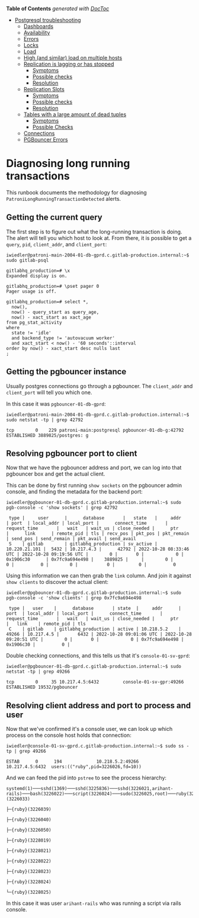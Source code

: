 <!-- START doctoc generated TOC please keep comment here to allow auto update -->
<!-- DON'T EDIT THIS SECTION, INSTEAD RE-RUN doctoc TO UPDATE -->
**Table of Contents**  *generated with [DocToc](https://github.com/thlorenz/doctoc)*

- [Postgresql troubleshooting](#postgresql-troubleshooting)
  - [Dashboards](#dashboards)
  - [Availability](#availability)
  - [Errors](#errors)
  - [Locks](#locks)
  - [Load](#load)
  - [High (and similar) load on multiple hosts](#high-and-similar-load-on-multiple-hosts)
  - [Replication is lagging or has stopped](#replication-is-lagging-or-has-stopped)
    - [Symptoms](#symptoms)
    - [Possible checks](#possible-checks)
    - [Resolution](#resolution)
  - [Replication Slots](#replication-slots)
    - [Symptoms](#symptoms-1)
    - [Possible checks](#possible-checks-1)
    - [Resolution](#resolution-1)
  - [Tables with a large amount of dead tuples](#tables-with-a-large-amount-of-dead-tuples)
    - [Symptoms](#symptoms-2)
    - [Possible Checks](#possible-checks)
  - [Connections](#connections)
  - [PGBouncer Errors](#pgbouncer-errors)

<!-- END doctoc generated TOC please keep comment here to allow auto update -->

# Diagnosing long running transactions

This runbook documents the methodology for diagnosing `PatroniLongRunningTransactionDetected` alerts.

## Getting the current query

The first step is to figure out what the long-running transaction is doing. The alert will tell you which host to look at. From there, it is possible to get a `query`, `pid`, `client_addr`, and `client_port`:

```
iwiedler@patroni-main-2004-01-db-gprd.c.gitlab-production.internal:~$ sudo gitlab-psql

gitlabhq_production=# \x
Expanded display is on.

gitlabhq_production=# \pset pager 0
Pager usage is off.

gitlabhq_production=# select *,
  now(),
  now() - query_start as query_age,
  now() - xact_start as xact_age
from pg_stat_activity
where
  state != 'idle'
  and backend_type != 'autovacuum worker'
  and xact_start < now() - '60 seconds'::interval
order by now() - xact_start desc nulls last
;
```

## Getting the pgbouncer instance

Usually postgres connections go through a pgbouncer. The `client_addr` and `client_port` will tell you which one.

In this case it was `pgbouncer-01-db-gprd`:

```
iwiedler@patroni-main-2004-01-db-gprd.c.gitlab-production.internal:~$ sudo netstat -tp | grep 42792

tcp        0    229 patroni-main:postgresql pgbouncer-01-db-g:42792 ESTABLISHED 3889825/postgres: g
```

## Resolving pgbouncer port to client

Now that we have the pgbouncer address and port, we can log into that pgbouncer box and get the actual client.

This can be done by first running `show sockets` on the pgbouncer admin console, and finding the metadata for the backend port:

```
iwiedler@pgbouncer-01-db-gprd.c.gitlab-production.internal:~$ sudo pgb-console -c 'show sockets' | grep 42792

 type |     user      |      database       |   state   |     addr      | port  | local_addr | local_port |      connect_time       |      request_time       |   wait   | wait_us | close_needed |      ptr       |      link      | remote_pid | tls | recv_pos | pkt_pos | pkt_remain | send_pos | send_remain | pkt_avail | send_avail
 S    | gitlab        | gitlabhq_production | sv_active | 10.220.21.101 |  5432 | 10.217.4.3 |      42792 | 2022-10-28 08:33:46 UTC | 2022-10-28 09:19:56 UTC |        0 |       0 |            0 | 0x1906c30      | 0x7fc9a694e498 |    3889825 |     |        0 |       0 |          0 |        0 |           0 |         0 |          0
```

Using this information we can then grab the `link` column. And join it against `show clients` to discover the actual client:

```
iwiedler@pgbouncer-01-db-gprd.c.gitlab-production.internal:~$ sudo pgb-console -c 'show clients' | grep 0x7fc9a694e498

 type |   user    |      database       | state  |     addr      | port  | local_addr | local_port |      connect_time       |      request_time       |   wait   | wait_us | close_needed |      ptr       |   link    | remote_pid | tls
 C    | gitlab    | gitlabhq_production | active | 10.218.5.2    | 49266 | 10.217.4.5 |       6432 | 2022-10-28 09:01:06 UTC | 2022-10-28 09:20:51 UTC |        0 |       0 |            0 | 0x7fc9a694e498 | 0x1906c30 |          0 |
```

Double checking connections, and this tells us that it's `console-01-sv-gprd`:

```
iwiedler@pgbouncer-01-db-gprd.c.gitlab-production.internal:~$ sudo netstat -tp | grep 49266

tcp        0     35 10.217.4.5:6432         console-01-sv-gpr:49266 ESTABLISHED 19532/pgbouncer
```

## Resolving client address and port to process and user

Now that we've confirmed it's a console user, we can look up which process on the console host holds that connection:

```
iwiedler@console-01-sv-gprd.c.gitlab-production.internal:~$ sudo ss -tp | grep 49266

ESTAB      0      194             10.218.5.2:49266              10.217.4.5:6432  users:(("ruby",pid=3226026,fd=10))
```

And we can feed the pid into `pstree` to see the process hierarchy:

```
systemd(1)───sshd(1369)───sshd(3225836)───sshd(3226021,arihant-rails)───bash(3226022)───script(3226024)───sudo(3226025,root)───ruby(3226026,git)─┬─{ruby}(3226033)
                                                                                                                                                 ├─{ruby}(3226039)
                                                                                                                                                 ├─{ruby}(3226040)
                                                                                                                                                 ├─{ruby}(3226050)
                                                                                                                                                 ├─{ruby}(3228019)
                                                                                                                                                 ├─{ruby}(3228021)
                                                                                                                                                 ├─{ruby}(3228022)
                                                                                                                                                 ├─{ruby}(3228023)
                                                                                                                                                 ├─{ruby}(3228024)
                                                                                                                                                 └─{ruby}(3228025)
```

In this case it was user `arihant-rails` who was running a script via rails console.
